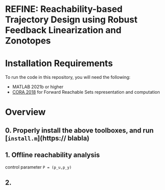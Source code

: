 # REFINE: Reachability-based Trajectory Design using Robust Feedback Linearization and Zonotopes

# Installation Requirements
To run the code in this repository, you will need the following:
- MATLAB 2021b or higher
- [CORA 2018](https://tumcps.github.io/CORA/) for Forward Reachable Sets representation and computation

# Overview
## 0. Properly install the above toolboxes, and run [`install.m`](https:// blabla)
## 1. Offline reachability analysis
control parameter `P = (p_u,p_y)`

## 2. 
